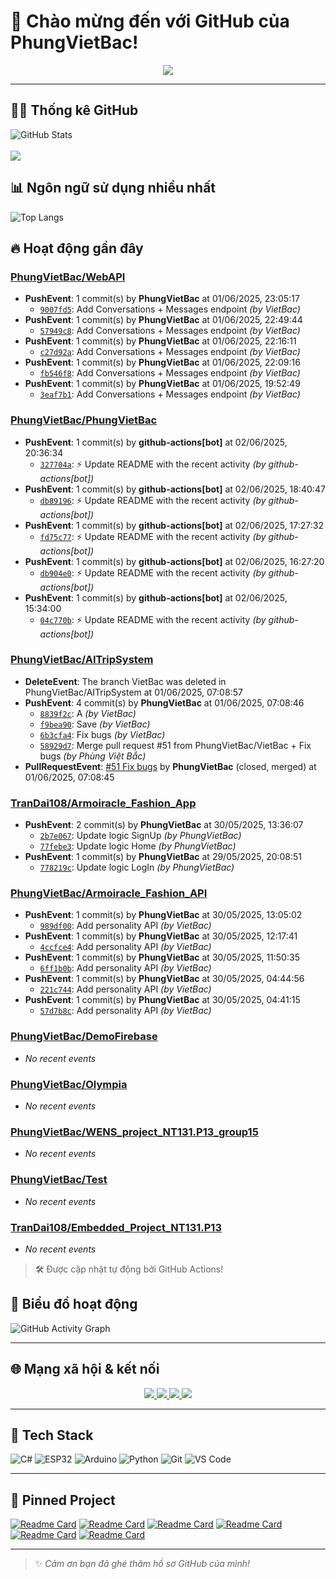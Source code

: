 # 👋 Chào mừng đến với GitHub của PhungVietBac!

<p align="center">
  <img src="https://readme-typing-svg.demolab.com/?lines=Welcome+to+my+GitHub!;I+love+Programming;AI+%7C+FullStack+%7C+Android+%7C+Desktop;Let's+build+something+awesome!&center=true&width=500&height=45&color=F7971E&vCenter=true&size=22">
</p>

---

## 🧑‍💻 Thống kê GitHub

![GitHub Stats](https://github-readme-stats.vercel.app/api?username=PhungVietBac&show_icons=true&theme=radical)
<br><br>
![](https://nirzak-streak-stats.vercel.app/?user=PhungVietBac&theme=radical)

## 📊 Ngôn ngữ sử dụng nhiều nhất

![Top Langs](https://github-readme-stats.vercel.app/api/top-langs/?username=PhungVietBac&layout=compact&theme=radical)

## 🔥 Hoạt động gần đây

<!--START_SECTION:activity-->
### [PhungVietBac/WebAPI](https://github.com/PhungVietBac/WebAPI)
- **PushEvent**: 1 commit(s) by **PhungVietBac** at 01/06/2025, 23:05:17
  - [`9007fd5`](https://github.com/PhungVietBac/WebAPI/commit/9007fd5a9f2ca42278fc6bfeea4ceeb517ed9176): Add Conversations + Messages endpoint _(by VietBac)_
- **PushEvent**: 1 commit(s) by **PhungVietBac** at 01/06/2025, 22:49:44
  - [`57949c8`](https://github.com/PhungVietBac/WebAPI/commit/57949c896318efc43872a2dd9caff85e77426f7d): Add Conversations + Messages endpoint _(by VietBac)_
- **PushEvent**: 1 commit(s) by **PhungVietBac** at 01/06/2025, 22:16:11
  - [`c27d92a`](https://github.com/PhungVietBac/WebAPI/commit/c27d92ad8b0f9100bc78d3be679fbec2d3de7c5f): Add Conversations + Messages endpoint _(by VietBac)_
- **PushEvent**: 1 commit(s) by **PhungVietBac** at 01/06/2025, 22:09:16
  - [`fb546f8`](https://github.com/PhungVietBac/WebAPI/commit/fb546f8fa0a49f1bfe8b2ef3031781a6dcc649d4): Add Conversations + Messages endpoint _(by VietBac)_
- **PushEvent**: 1 commit(s) by **PhungVietBac** at 01/06/2025, 19:52:49
  - [`3eaf7b1`](https://github.com/PhungVietBac/WebAPI/commit/3eaf7b15a8e7d95d74abac250e30a84deadbafce): Add Conversations + Messages endpoint _(by VietBac)_

### [PhungVietBac/PhungVietBac](https://github.com/PhungVietBac/PhungVietBac)
- **PushEvent**: 1 commit(s) by **github-actions[bot]** at 02/06/2025, 20:36:34
  - [`327704a`](https://github.com/PhungVietBac/PhungVietBac/commit/327704ab0bd854c0c918671428b06ef010abb2ca): ⚡ Update README with the recent activity _(by github-actions[bot])_
- **PushEvent**: 1 commit(s) by **github-actions[bot]** at 02/06/2025, 18:40:47
  - [`db89196`](https://github.com/PhungVietBac/PhungVietBac/commit/db8919664bcaf84d1ada6ceabb5f3cea9152c9b3): ⚡ Update README with the recent activity _(by github-actions[bot])_
- **PushEvent**: 1 commit(s) by **github-actions[bot]** at 02/06/2025, 17:27:32
  - [`fd75c77`](https://github.com/PhungVietBac/PhungVietBac/commit/fd75c773b99a20e29c376105c2e9203272976aa6): ⚡ Update README with the recent activity _(by github-actions[bot])_
- **PushEvent**: 1 commit(s) by **github-actions[bot]** at 02/06/2025, 16:27:20
  - [`db904e0`](https://github.com/PhungVietBac/PhungVietBac/commit/db904e0c3d07fd04303fcd3ea35cfdf4bc5e6b70): ⚡ Update README with the recent activity _(by github-actions[bot])_
- **PushEvent**: 1 commit(s) by **github-actions[bot]** at 02/06/2025, 15:34:00
  - [`04c770b`](https://github.com/PhungVietBac/PhungVietBac/commit/04c770b32b25466b32685f5d8e8090fceb87141d): ⚡ Update README with the recent activity _(by github-actions[bot])_

### [PhungVietBac/AITripSystem](https://github.com/PhungVietBac/AITripSystem)
- **DeleteEvent**: The branch VietBac was deleted in PhungVietBac/AITripSystem at 01/06/2025, 07:08:57
- **PushEvent**: 4 commit(s) by **PhungVietBac** at 01/06/2025, 07:08:46
  - [`8839f2c`](https://github.com/PhungVietBac/AITripSystem/commit/8839f2c8f236e73bf268bb4154d9549b007d3e22): A _(by VietBac)_
  - [`f9bea90`](https://github.com/PhungVietBac/AITripSystem/commit/f9bea903c739a29f783e753f559b6fba7b02c6e2): Save _(by VietBac)_
  - [`6b3cfa4`](https://github.com/PhungVietBac/AITripSystem/commit/6b3cfa43b942c126d63d17b1150b24ec4505d25e): Fix bugs _(by VietBac)_
  - [`58929d7`](https://github.com/PhungVietBac/AITripSystem/commit/58929d794021089199667974bbfe54c4f4ef8eff): Merge pull request #51 from PhungVietBac/VietBac + Fix bugs _(by Phùng Việt Bắc)_
- **PullRequestEvent**: [#51 Fix bugs](https://github.com/PhungVietBac/AITripSystem/pull/51) by **PhungVietBac** (closed, merged) at 01/06/2025, 07:08:45

### [TranDai108/Armoiracle_Fashion_App](https://github.com/TranDai108/Armoiracle_Fashion_App)
- **PushEvent**: 2 commit(s) by **PhungVietBac** at 30/05/2025, 13:36:07
  - [`2b7e067`](https://github.com/TranDai108/Armoiracle_Fashion_App/commit/2b7e0676570b09a02259df726a4b494629e70b03): Update logic SignUp _(by PhungVietBac)_
  - [`77febe3`](https://github.com/TranDai108/Armoiracle_Fashion_App/commit/77febe3f7505eed757ae5980b174b0b907fe4759): Update logic Home _(by PhungVietBac)_
- **PushEvent**: 1 commit(s) by **PhungVietBac** at 29/05/2025, 20:08:51
  - [`778219c`](https://github.com/TranDai108/Armoiracle_Fashion_App/commit/778219c3171f0a9f687e5e663fb4f7cd105142f7): Update logic LogIn _(by PhungVietBac)_

### [PhungVietBac/Armoiracle_Fashion_API](https://github.com/PhungVietBac/Armoiracle_Fashion_API)
- **PushEvent**: 1 commit(s) by **PhungVietBac** at 30/05/2025, 13:05:02
  - [`989df00`](https://github.com/PhungVietBac/Armoiracle_Fashion_API/commit/989df00aa9402945f70ff11dd11b2f9be3d5259f): Add personality API _(by VietBac)_
- **PushEvent**: 1 commit(s) by **PhungVietBac** at 30/05/2025, 12:17:41
  - [`4ccfce4`](https://github.com/PhungVietBac/Armoiracle_Fashion_API/commit/4ccfce490df64547fcac5cc23881ed56fa473a12): Add personality API _(by VietBac)_
- **PushEvent**: 1 commit(s) by **PhungVietBac** at 30/05/2025, 11:50:35
  - [`6ff1b0b`](https://github.com/PhungVietBac/Armoiracle_Fashion_API/commit/6ff1b0b57c8af3c7f888d0456ff74ee759e46cd7): Add personality API _(by VietBac)_
- **PushEvent**: 1 commit(s) by **PhungVietBac** at 30/05/2025, 04:44:56
  - [`221c744`](https://github.com/PhungVietBac/Armoiracle_Fashion_API/commit/221c7441f53974fc7fb50a158ba27251a447b2d7): Add personality API _(by VietBac)_
- **PushEvent**: 1 commit(s) by **PhungVietBac** at 30/05/2025, 04:41:15
  - [`57d7b8c`](https://github.com/PhungVietBac/Armoiracle_Fashion_API/commit/57d7b8c8b525895dc1b74041a93f1277f8054634): Add personality API _(by VietBac)_

### [PhungVietBac/DemoFirebase](https://github.com/PhungVietBac/DemoFirebase)
- _No recent events_

### [PhungVietBac/Olympia](https://github.com/PhungVietBac/Olympia)
- _No recent events_

### [PhungVietBac/WENS_project_NT131.P13_group15](https://github.com/PhungVietBac/WENS_project_NT131.P13_group15)
- _No recent events_

### [PhungVietBac/Test](https://github.com/PhungVietBac/Test)
- _No recent events_

### [TranDai108/Embedded_Project_NT131.P13](https://github.com/TranDai108/Embedded_Project_NT131.P13)
- _No recent events_

<!--END_SECTION:activity-->

> 🛠️ Được cập nhật tự động bởi GitHub Actions!

## 🧭 Biểu đồ hoạt động

![GitHub Activity Graph](https://github-readme-activity-graph.vercel.app/graph?username=PhungVietBac&theme=github-compact)

---

## 🌐 Mạng xã hội & kết nối

<p align="center">
  <a href="https://www.linkedin.com/in/b%E1%BA%AFc-ph%C3%B9ng-vi%E1%BB%87t-396674298/" target="_blank">
    <img src="https://img.shields.io/badge/-LinkedIn-0077B5?style=for-the-badge&logo=linkedin&logoColor=white" />
  </a>
  <a href="mailto:bacphungviet@gmail.com">
    <img src="https://img.shields.io/badge/-Gmail-D14836?style=for-the-badge&logo=gmail&logoColor=white" />
  </a>
  <a href="https://github.com/PhungVietBac">
    <img src="https://img.shields.io/badge/-GitHub-181717?style=for-the-badge&logo=github&logoColor=white" />
  </a>
  <a href="https://www.facebook.com/bac.phungviet.92" target="_blank">
    <img src="https://img.shields.io/badge/-Facebook-1877F2?style=for-the-badge&logo=facebook&logoColor=white" />
  </a>
</p>

---

## 🧰 Tech Stack

![C#](https://img.shields.io/badge/-CSharp-239120?style=flat&logo=c-sharp&logoColor=white)
![ESP32](https://img.shields.io/badge/-ESP32-FF5722?style=flat&logo=esphome&logoColor=white)
![Arduino](https://img.shields.io/badge/-Arduino-00979D?style=flat&logo=arduino&logoColor=white)
![Python](https://img.shields.io/badge/-Python-3776AB?style=flat&logo=python&logoColor=white)
![Git](https://img.shields.io/badge/-Git-F05032?style=flat&logo=git&logoColor=white)
![VS Code](https://img.shields.io/badge/-VSCode-007ACC?style=flat&logo=visual-studio-code&logoColor=white)

---

## 📌 Pinned Project

[![Readme Card](https://github-readme-stats.vercel.app/api/pin/?username=PhungVietBac&repo=AITripSystem&theme=radical)](https://github.com/PhungVietBac/AITripSystem)
[![Readme Card](https://github-readme-stats.vercel.app/api/pin/?username=PhungVietBac&repo=WebAPI&theme=radical)](https://github.com/PhungVietBac/WebAPI)
[![Readme Card](https://github-readme-stats.vercel.app/api/pin/?username=PhungVietBac&repo=Armoiracle_Fashion_API&theme=radical)](https://github.com/PhungVietBac/Armoiracle_Fashion_API)
[![Readme Card](https://github-readme-stats.vercel.app/api/pin/?username=PhungVietBac&repo=Olympia&theme=radical)](https://github.com/PhungVietBac/Olympia)
[![Readme Card](https://github-readme-stats.vercel.app/api/pin/?username=PhungVietBac&repo=WENS_project_NT131.P13_group15&theme=radical)](https://github.com/PhungVietBac/WENS_project_NT131.P13_group15)
[![Readme Card](https://github-readme-stats.vercel.app/api/pin/?username=TranDai108&repo=Armoiracle_Fashion_App&theme=radical)](https://github.com/TranDai108/Armoiracle_Fashion_App)

---

> ✨ *Cảm ơn bạn đã ghé thăm hồ sơ GitHub của mình!*
